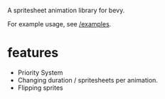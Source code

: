 A spritesheet animation library for bevy.

For example usage, see [/examples](/examples).


# features

- Priority System
- Changing duration / spritesheets per animation.
- Flipping sprites
